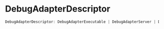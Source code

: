 # DebugAdapterDescriptor

```typescript
DebugAdapterDescriptor: DebugAdapterExecutable | DebugAdapterServer | DebugAdapterNamedPipeServer | DebugAdapterInlineImplementation
```

[DebugAdapterExecutable]: DebugAdapterExecutable.md
[DebugAdapterInlineImplementation]: DebugAdapterInlineImplementation.md
[DebugAdapterNamedPipeServer]: DebugAdapterNamedPipeServer.md
[DebugAdapterServer]: DebugAdapterServer.md
